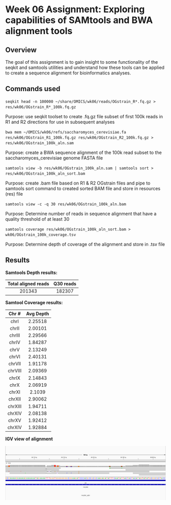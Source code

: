 # Week 06 Assignment: Exploring capabilities of SAMtools and BWA alignment tools

## Overview
The goal of this assignment is to gain insight to some functionality of the seqkit and samtools utilities and understand how these tools can be applied to create a sequence alignment for bioinformatics analyses.

## Commands used

`seqkit head -n 100000 ~/share/OMICS/wk06/reads/OGstrain_R*.fq.gz > res/wk06/OGstrain_R*_100k.fq.gz`

Purpose: use seqkit toolset to create .fq.gz file subset of first 100k reads in R1 and R2 directions for use in subsequent analyses

`bwa mem ~/OMICS/wk06/refs/saccharomyces_cerevisiae.fa res/wk06/OGstrain_R1_100k.fq.gz res/wk06/OGstrain_R2_100k.fq.gz > res/wk06/OGstrain_100k_aln.sam`

Purpose: create a BWA sequence alignment of the 100k read subset to the saccharomyces_cerevisiae genome FASTA file

`samtools view -b res/wk06/OGstrain_100k_aln.sam | samtools sort > res/wk06/OGstrain_100k_aln_sort.bam`

Purpose: create .bam file based on R1 & R2 OGstrain files and pipe to samtools sort command to created sorted BAM file and store in resources (res) file

`samtools view -c -q 30 res/wk06/OGstrain_100k_aln.bam`

Purpose: Determine number of reads in sequence alignment that have a quality threshold of at least 30

`samtools coverage res/wk06/OGstrain_100k_aln_sort.bam > wk06/OGstrain_100k_coverage.tsv`

Purpose: Determine depth of coverage of the alignment and store in .tsv file

## Results

**Samtools Depth results:**

|Total aligned reads | Q30 reads |
| :---: | :---: |
| 201343 | 182307 |

**Samtool Coverage results:**

| Chr # | Avg Depth |
| :---: | :---:|
| chrI | 2.25518 |
| chrII | 	2.00101|
| chrIII | 2.29566 |
| chrIV | 1.84287 |
| chrV | 2.13249 |
| chrVI | 2.40131 |
| chrVII | 1.91178 |
| chrVIII | 2.09369 |
| chrIX | 2.14843 |
| chrX | 2.06919 |
| chrXI | 2.1039 |
| chrXII | 2.90062 |
| chrXIII | 1.94711 |
| chrXIV | 2.08138 |
| chrXV | 1.92412 |
| chrXIV | 1.92884 |

**IGV view of alignment**

![Screenshot of IGV sequence alignment](exercises/drj63/wk06/2024_Oct02_AdvOmics_wk06_Assignment_IGV-AA-change_CHRI-YAL039C.png)

